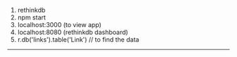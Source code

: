 1. rethinkdb
2. npm start
3. localhost:3000 (to view app)
4. localhost:8080 (rethinkdb dashboard)
5. r.db('links').table('Link') // to find the data




------------------------

